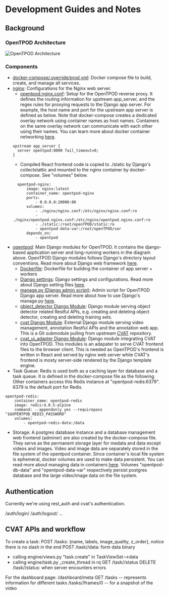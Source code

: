 # Development Guides and Notes

## Background

### OpenTPOD Architecture

![OpenTPOD Architecture](tpod-arch.png)

### Components

* [docker-compose/.override/prod.yml](../docker-compose.prod.yml): Docker compose file to build, create, and manage all services.
* [nginx](../nginx): Configurations for the Nginx web server. 
  * [opentpod.nginx.conf](../nginx/opentpod.nginx.conf): Setup for the OpenTPOD reverse proxy. It defines the routing information for upstream app_server, and the regex rules for proxying requests to the Django app server. For example, the host name and port for the upstream app server is defined as below. Note that docker-compose creates a dedicated overlay network using container names as host names. Containers on the same overlay network can communicate with each other using their names. You can learn more about docker container networking [here](https://docs.docker.com/compose/networking/).
  ```
  upstream app_server {
    server opentpod:8000 fail_timeout=0;
  }
  ```
  * Compiled React frontend code is copied to ./static by Django's collectstattic
    and mounted to the nginx container by docker-compose. See "volumes" below.
  ```
    opentpod-nginx:
        image: nginx:latest
        container_name: opentpod-nginx
        ports:
            - 0.0.0.0:20000:80
        volumes:
            - ./nginx/nginx.conf:/etc/nginx/nginx.conf:ro
            - ./nginx/opentpod.nginx.conf:/etc/nginx/opentpod.nginx.conf:ro
            - ./static:/root/openTPOD/static:ro
            - opentpod-data-var:/root/openTPOD/var
        depends_on:
            - opentpod
  ```
* [opentpod](../opentpod): Main Django modules for OpenTPOD. It contains the django-based application server and long-running workers in the diagram above. OpenTPOD Django modules follows Django's directory layout conventions. Read more about Django web framework [here](https://docs.djangoproject.com/en/3.0/). 
  * [Dockerfile](../Dockerfile): Dockerfile for building the container of app server + workers
  * [Django settings](../config/settings): Django settings and configurations. Read more about Django setting files [here](https://docs.djangoproject.com/en/3.0/topics/settings/).
  * [manage.py (Django admin script)](../manage.py): Admin script for OpenTPOD Django app server. Read more about how to use Django's manage.py [here](https://docs.djangoproject.com/en/3.0/ref/django-admin/).
  * [object_detector Django Module](../opentpod/object_detector): Django module serving object detector related Restful APIs, e.g. creating and deleting object detector, creating and deleting training sets.
  * [cvat Django Module](../cvat): External Django module serving video management, annotation Restful APIs and the annotation web app. This is a Git submodule pulling from upstream [CVAT](https://github.com/opencv/cvat) repository.
  * [cvat_ui_adapter Django Module](../opentpod/cvat_ui_adapter): Django module integrating CVAT into OpenTPOD. This modules is an adapater to serve CVAT frontend files to the browser client. This is needed as OpenTPOD's frontend is written in React and served by nginx web server while CVAT's frontend is mosty server-side rendered by the Django template engine.
* Task Queue: Redis is used both as a caching layer for database and a task queue. It is defined in the docker-compose file as the following. Other containers access this Redis instance at "opentpod-redis:6379". 6379 is the default port for Redis.
```
opentpod-redis:
    container_name: opentpod-redis
    image: redis:4.0.5-alpine
    command: --appendonly yes --requirepass "$$OPENTPOD_REDIS_PASSWORD"
    volumes:
        - opentpod-redis-data:/data
```
* Storage: A postgres database instance and a database management web frontend (adminer) are also created by the docker-compose file. They serve as the permanent storage layer for medata and data except videos and images. Video and image data are separately stored in the file system of the opentpod container. Since container's local file system is ephemeral, docker volumes are used to make data persistent. You can read more about managing data in containers [here](https://docs.docker.com/storage/). Volumes "opentpod-db-data" and "opentpod-data-var" respectively persist postgres database and the large video/image data on the file system.

## Authentication

Currently we're using rest_auth and cvat's authentication.

/auth/login/
/auth/logout/
...

## CVAT APIs and workflow

To create a task:
POST /tasks: {name, labels, image_quality, z_order}, notice there is no slash in the end
POST /task/<pk>/data: form data binary
  * calling engine/views.py "task.create" in TaskViewSet-->data
  * calling engine/task.py _create_thread in rq
GET /task/<pk>/status 
DELETE /task/<pk>/status: when server encounters errors

For the dashboard page:
/dashboard/meta
GET /tasks -- represents information for different tasks
/tasks/<task id>/frames/0 -- for a snapshot of the video
